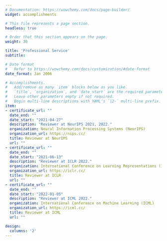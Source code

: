 ```yaml
---
# Documentation: https://wowchemy.com/docs/page-builder/
widget: accomplishments

# This file represents a page section.
headless: true

# Order that this section appears on the page.
weight: 30

title: 'Professional Service'
subtitle:

# Date format
#   Refer to https://wowchemy.com/docs/customization/#date-format
date_format: Jan 2006

# Accomplishments.
#   Add/remove as many `item` blocks below as you like.
#   `title`, `organization`, and `date_start` are the required parameters.
#   Leave other parameters empty if not required.
#   Begin multi-line descriptions with YAML's `|2-` multi-line prefix.
item:
- certificate_url: ""
  date_end: ""
  date_start: "2021-04-27"
  description: "Reviewer at NeurIPS 2021, 2022."
  organization: Neural Information Processing Systems (NeurIPS)
  organization_url: https://nips.cc/
  title: Reviewer at NeurIPS
  url: ""
- certificate_url: ""
  date_end: ""
  date_start: "2021-06-13"
  description: "Reviewer at ICLR 2022."
  organization: International Conference on Learning Representations (ICLR)
  organization_url: https://iclr.cc/
  title: Reviewer at ICLR
  url: ""
- certificate_url: ""
  date_end: ""
  date_start: "2022-01-05"
  description: "Reviewer at ICML 2022."
  organization: International Conference on Machine Learning (ICML)
  organization_url: https://icml.cc/
  title: Reviewer at ICML
  url: ""

design:
  columns: '2' 
---
```

